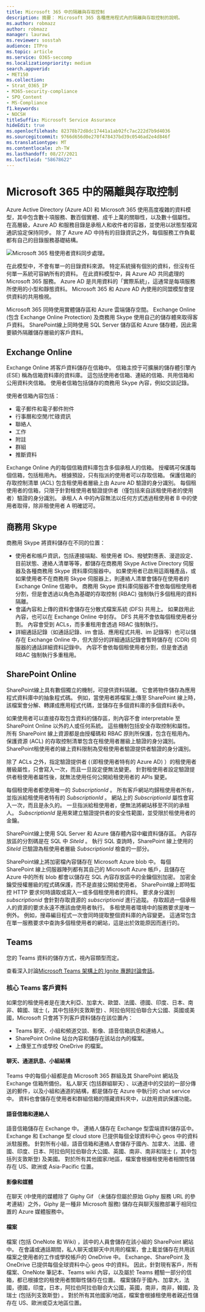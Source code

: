 ```yaml
---
title: Microsoft 365 中的隔離與存取控制
description: 摘要： Microsoft 365 各種應用程式內的隔離與存取控制的說明。
ms.author: robmazz
author: robmazz
manager: laurawi
ms.reviewer: sosstah
audience: ITPro
ms.topic: article
ms.service: O365-seccomp
ms.localizationpriority: medium
search.appverid:
- MET150
ms.collection:
- Strat_O365_IP
- M365-security-compliance
- SPO_Content
- MS-Compliance
f1.keywords:
- NOCSH
titleSuffix: Microsoft Service Assurance
hideEdit: true
ms.openlocfilehash: 82378b72d8dc17441a1ab92fc7ac222d7b9d4036
ms.sourcegitcommit: 9766d656d0e270f478437bd39c0546ad2e4d846f
ms.translationtype: MT
ms.contentlocale: zh-TW
ms.lasthandoff: 08/27/2021
ms.locfileid: "58678622"
---
```

# <a name="isolation-and-access-control-in-microsoft-365"></a>Microsoft 365 中的隔離與存取控制

Azure Active Directory (Azure AD) 和 Microsoft 365 使用高度複雜的資料模型，其中包含數十項服務、數百個實體、成千上萬的關聯性，以及數十個屬性。 在高層級，Azure AD 和服務目錄是承租人和收件者的容器，並使用以狀態型複寫通訊協定保持同步。 除了 Azure AD 中持有的目錄資訊之外，每個服務工作負載都有自己的目錄服務基礎結構。
 
![Microsoft 365 租使用者資料同步處理。](../media/office-365-isolation-tenant-data-sync.png)

在此模型中，不會有單一的目錄資料來源。 特定系統擁有個別的資料，但沒有任何單一系統可容納所有的資料。 在此資料模型中，與 Azure AD 共同處理的 Microsoft 365 服務。 Azure AD 是共用資料的「實際系統」，這通常是每項服務所使用的小型和靜態資料。 Microsoft 365 和 Azure AD 內使用的同盟模型會提供資料的共用檢視。

Microsoft 365 同時使用實體儲存區和 Azure 雲端儲存空間。 Exchange Online (包含 Exchange Online Protection) 及商務用 Skype 使用自己的儲存體來取得客戶資料。 SharePoint線上同時使用 SQL Server 儲存區和 Azure 儲存體，因此需要額外隔離儲存層級的客戶資料。

## <a name="exchange-online"></a>Exchange Online

Exchange Online 將客戶資料儲存在信箱中。 信箱主控于可擴展的儲存體引擎內 (ESE) 稱為信箱資料庫的資料庫。 這包括使用者信箱、連結的信箱、共用信箱和公用資料夾信箱。 使用者信箱包括儲存的商務用 Skype 內容，例如交談記錄。

使用者信箱內容包括：

- 電子郵件和電子郵件附件
- 行事曆和空閒/忙碌資訊
- 聯絡人
- 工作
- 附註
- 群組
- 推斷資料

Exchange Online 內的每個信箱資料庫包含多個承租人的信箱。 授權碼可保護每個信箱，包括租用內。 根據預設，只有指派的使用者可以存取信箱。 保護信箱的存取控制清單 (ACL) 包含租使用者層級上由 Azure AD 驗證的身分識別。 每個租使用者的信箱，只限于針對租使用者驗證提供者（僅包括來自該租使用者的使用者）驗證的身分識別。 承租人 A 中的內容無法以任何方式透過租使用者 B 中的使用者取得，除非租使用者 A 明確認可。

## <a name="skype-for-business"></a>商務用 Skype

商務用 Skype 將資料儲存在不同的位置：

- 使用者和帳戶資訊，包括連接端點、租使用者 IDs、撥號對應表、漫遊設定、目前狀態、連絡人清單等等，都儲存在商務用 Skype Active Directory 伺服器及各種商務用 Skype 資料庫伺服器中。 如果使用者已啟用這兩種產品，或如果使用者不在商務用 Skype 伺服器上，則連絡人清單會儲存在使用者的 Exchange Online 信箱中。 商務用 Skype 資料庫伺服器不會依每個租使用者分割，但是會透過以角色為基礎的存取控制 (RBAC) 強制執行多個租用的資料隔離。
- 會議內容和上傳的資料會儲存在分散式檔案系統 (DFS) 共用上。 如果啟用此內容，也可以在 Exchange Online 中封存。 DFS 共用不會依每個租使用者分割。 內容會受到 ACLs，而多重租用會透過 RBAC 強制執行。
- 詳細通話記錄（如通話記錄、im 會話、應用程式共用、im 記錄等）也可以儲存在 Exchange Online 中，但大部分的詳細通話記錄會暫時儲存在 (CDR) 伺服器的通話詳細資料記錄中。 內容不會依每個租使用者分割，但是會透過 RBAC 強制執行多重租用。

## <a name="sharepoint-online"></a>SharePoint Online

SharePoint線上具有數個獨立的機制，可提供資料隔離。 它會將物件儲存為應用程式資料庫中的抽象程式碼。 例如，當使用者將檔案上傳至 SharePoint 線上時，該檔案會分解、轉譯成應用程式代碼，並儲存在多個資料庫的多個資料表中。

如果使用者可以直接存取包含資料的儲存區，則內容不會 interpretable 至 SharePoint Online 以外的人或任何系統。 這些機制包括安全存取控制和屬性。 所有 SharePoint 線上資源都是由授權碼和 RBAC 原則所保護，包含在租用內。 保護資源 (ACL) 的存取控制清單包含在租使用者層級上驗證的身分識別。 SharePoint租使用者的線上資料限制為受租使用者驗證提供者驗證的身分識別。

除了 ACLs 之外，指定驗證提供者 (（即租使用者特有的 Azure AD) ）的租使用者層級屬性，只會寫入一次，而且一旦設定便無法變更。 針對租使用者設定驗證提供者租使用者屬性後，就無法使用任何公開給租使用者的 APIs 變更。

每個租使用者都使用唯一的 *SubscriptionId* 。 所有客戶網站均歸租使用者所有，並指派給租使用者特有的 *SubscriptionId* 。 網站上的 *SubscriptionId* 屬性會寫入一次，而且是永久的。 一旦指派給租使用者，便無法將網站移至不同的承租人。 *SubscriptionId* 是用來建立驗證提供者的安全性範圍，並受限於租使用者的金鑰。

SharePoint線上使用 SQL Server 和 Azure 儲存體內容中繼資料儲存區。 內容存放區的分割碼是在 SQL 中 *SiteId* 。 執行 SQL 查詢時，SharePoint 線上使用的 *SiteId* 已驗證為租使用者層級 *SubscriptionId* 檢查的一部分。

SharePoint線上將加密檔內容儲存在 Microsoft Azure blob 中。 每個 SharePoint 線上伺服器陣列都有其自己的 Microsoft Azure 帳戶，且儲存在 Azure 中的所有 blob 都會以儲存在 SQL 內容存放區中的金鑰個別加密。 加密金鑰受授權層級的程式碼保護，而不是直接公開給使用者。 SharePoint線上即時監控 HTTP 要求何時讀取或寫入一或多個租使用者的資料。 要求身分識別 *subscriptionid* 會針對存取資源的 *subscriptionid* 進行追蹤。 存取超過一個承租人的資源的要求永遠不應該由使用者執行。 多租使用者環境中的服務要求是唯一例外。 例如，搜尋編目程式一次會同時提取整個資料庫的內容變更。 這通常包含在單一服務要求中查詢多個租使用者的網站，這是出於效能原因而進行的。

## <a name="teams"></a>Teams

您的 Teams 資料的儲存方式，視內容類型而定。 

查看深入討論[Microsoft Teams 架構上的 Ignite 專題討論會話](https://channel9.msdn.com/Events/Ignite/Microsoft-Ignite-Orlando-2017/BRK3071)。

### <a name="core-teams-customer-data"></a>核心 Teams 客戶資料

如果您的租使用者是在澳大利亞、加拿大、歐盟、法國、德國、印度、日本、南非、韓國、瑞士 (，其中包括列支敦斯登) 、阿拉伯阿拉伯聯合大公國、英國或美國，Microsoft 只會將下列客戶資料儲存在該位置內：

- Teams 聊天、小組和頻道交談、影像、語音信箱訊息和連絡人。
- SharePoint Online 站台內容和儲存在該站台內的檔案。
- 上傳至工作或學校 OneDrive 的檔案。

#### <a name="chat-channel-messages-team-structure"></a>聊天、通道訊息、小組結構

Teams 中的每個小組都是由 Microsoft 365 群組及其 SharePoint 網站及 Exchange 信箱所備份。 私人聊天 (包括群組聊天) 、以通道中的交談的一部分傳送的郵件，以及小組和通道的結構，都是儲存在 Azure 中執行的 chat service 中。 資料也會儲存在使用者和群組信箱的隱藏資料夾中，以啟用資訊保護功能。

#### <a name="voicemail-and-contacts"></a>語音信箱和連絡人

語音信箱儲存在 Exchange 中。 連絡人儲存在 Exchange 型雲端資料儲存區中。 Exchange 和 Exchange 型 cloud store 已提供每個全球資料中心 geos 中的資料派駐服務。 針對所有小組，語音信箱和連絡人會儲存于國內、加拿大、法國、德國、印度、日本、阿拉伯阿拉伯聯合大公國、英國、南非、南非和瑞士 (，其中包括列支敦斯登) 及美國。 對於所有其他國家/地區，檔案會根據租使用者相關性儲存在 US、歐洲或 Asia-Pacific 位置。

#### <a name="images-and-media"></a>影像和媒體

在聊天 (中使用的媒體除了 Giphy Gif （未儲存但屬於原始 Giphy 服務 URL 的參考連結）之外，Giphy 是一種非 Microsoft 服務) 儲存在與聊天服務部署于相同位置的 Azure 媒體服務中。

#### <a name="files"></a>檔案

檔案 (包括 OneNote 和 Wiki) ，該中的人員會儲存在該小組的 SharePoint 網站中。 在會議或通話期間，私人聊天或聊天中共用的檔案，會上載並儲存在共用該檔案之使用者的工作或學校帳戶的 OneDrive 中。 Exchange、SharePoint 及 OneDrive 已提供每個全球資料中心 geos 中的資料。 因此，針對現有客戶，所有檔案、OneNote 筆記本、Teams wiki 內容，以及屬於 Teams 體驗一部分的信箱，都已根據您的租使用者關聯性儲存在位置。 檔案儲存于國內、加拿大，法國，德國，印度，日本，阿拉伯阿拉伯聯合大公國，英國，南非，南非，韓國，及瑞士 (包括列支敦斯登) 。 對於所有其他國家/地區，檔案會根據租使用者親近性儲存在 US、歐洲或亞太地區位置。
